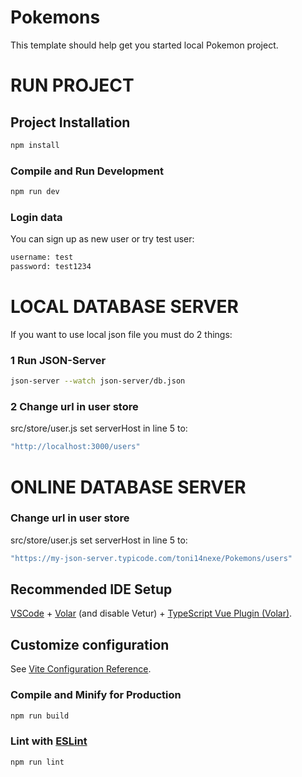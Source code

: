 # Pokemons

This template should help get you started local Pokemon project.

# RUN PROJECT

## Project Installation

```sh
npm install
```

### Compile and Run Development

```sh
npm run dev
```

### Login data

You can sign up as new user or try test user:

```sh
username: test
password: test1234
```

# LOCAL DATABASE SERVER

If you want to use local json file you must do 2 things:

### 1 Run JSON-Server

```sh
json-server --watch json-server/db.json
```

### 2 Change url in user store

src/store/user.js set serverHost in line 5 to:

```sh
"http://localhost:3000/users"

```

# ONLINE DATABASE SERVER

### Change url in user store

src/store/user.js set serverHost in line 5 to:

```sh
"https://my-json-server.typicode.com/toni14nexe/Pokemons/users"

```

## Recommended IDE Setup

[VSCode](https://code.visualstudio.com/) + [Volar](https://marketplace.visualstudio.com/items?itemName=Vue.volar) (and disable Vetur) + [TypeScript Vue Plugin (Volar)](https://marketplace.visualstudio.com/items?itemName=Vue.vscode-typescript-vue-plugin).

## Customize configuration

See [Vite Configuration Reference](https://vitejs.dev/config/).

### Compile and Minify for Production

```sh
npm run build
```

### Lint with [ESLint](https://eslint.org/)

```sh
npm run lint
```
